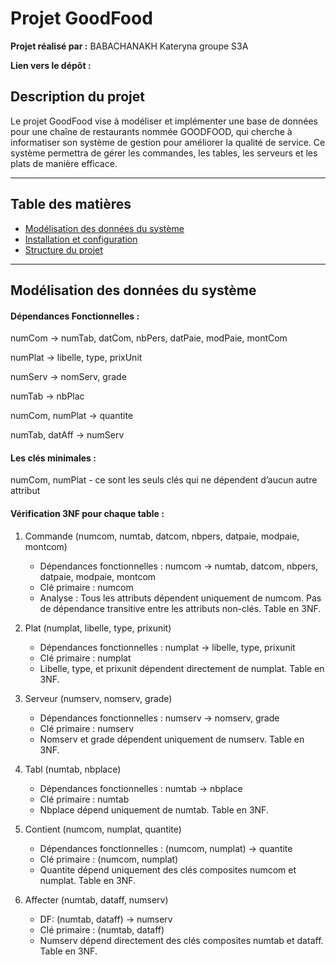 # Projet GoodFood

**Projet réalisé par :** BABACHANAKH Kateryna groupe S3A

**Lien vers le dépôt :** 

## Description du projet

Le projet GoodFood vise à modéliser et implémenter une base de données pour une chaîne de restaurants nommée GOODFOOD, qui cherche à informatiser son système de gestion pour améliorer la qualité de service. Ce système permettra de gérer les commandes, les tables, les serveurs et les plats de manière efficace.


---

## Table des matières

- [Modélisation des données du système](#modélisation-des-données-du-système)
- [Installation et configuration](#installation-et-configuration)
- [Structure du projet](#structure-du-projet)

---

##  Modélisation des données du système

#### **Dépendances Fonctionnelles :** 

numCom → numTab, datCom, nbPers, datPaie, modPaie, montCom

numPlat → libelle, type, prixUnit

numServ → nomServ, grade

numTab → nbPlac

numCom, numPlat → quantite

numTab, datAff → numServ

#### **Les clés minimales :** 

numCom, numPlat - ce sont les seuls clés qui ne dépendent d’aucun autre attribut 

####  **Vérification 3NF pour chaque table :**
  
  1. Commande (numcom, numtab, datcom, nbpers, datpaie, modpaie, montcom)

     - Dépendances fonctionnelles : numcom → numtab, datcom, nbpers, datpaie, modpaie, montcom
     - Clé primaire : numcom
     - Analyse : Tous les attributs dépendent uniquement de numcom. Pas de dépendance transitive entre les attributs non-clés. Table en 3NF.

  2. Plat (numplat, libelle, type, prixunit)
  
     - Dépendances fonctionnelles : numplat → libelle, type, prixunit
     - Clé primaire : numplat
     - Libelle, type, et prixunit dépendent directement de numplat. Table en 3NF.
       
  3. Serveur (numserv, nomserv, grade)

     - Dépendances fonctionnelles : numserv → nomserv, grade
     - Clé primaire : numserv
     - Nomserv et grade dépendent uniquement de numserv. Table en 3NF.
  
  4. Tabl (numtab, nbplace)

     - Dépendances fonctionnelles : numtab → nbplace
     - Clé primaire : numtab
     - Nbplace dépend uniquement de numtab. Table en 3NF.

  5. Contient (numcom, numplat, quantite)

     - Dépendances fonctionnelles : (numcom, numplat) → quantite
     - Clé primaire : (numcom, numplat)
     - Quantite dépend uniquement des clés composites numcom et numplat. Table en 3NF.
  
  6. Affecter (numtab, dataff, numserv)

     - DF: (numtab, dataff) → numserv
     - Clé primaire : (numtab, dataff)
     - Numserv dépend directement des clés composites numtab et dataff. Table en 3NF.

